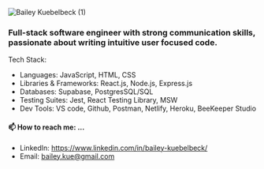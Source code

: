 ![Bailey Kuebelbeck (1)](https://user-images.githubusercontent.com/71611929/149376801-64724b23-4f14-461e-8209-744541ee603a.png)

### Full-stack software engineer with strong communication skills, passionate about writing intuitive user focused code.


Tech Stack:
- Languages: JavaScript, HTML, CSS
- Libraries & Frameworks: React.js, Node.js, Express.js
- Databases: Supabase, PostgresSQL/SQL
- Testing Suites: Jest, React Testing Library, MSW
- Dev Tools: VS code, Github, Postman, Netlify, Heroku, BeeKeeper Studio

#### 📫 How to reach me: ...
* LinkedIn: https://www.linkedin.com/in/bailey-kuebelbeck/
* Email: bailey.kue@gmail.com

<!--
**baileykue/baileykue** is a ✨ _special_ ✨ repository because its `README.md` (this file) appears on your GitHub profile.

Here are some ideas to get you started:

- 🔭 I’m currently working on ...
- 🌱 I’m currently learning ...
- 👯 I’m looking to collaborate on ...
- 🤔 I’m looking for help with ...
- 💬 Ask me about ...
- 😄 Pronouns: ...
- ⚡ Fun fact: ...
-->

